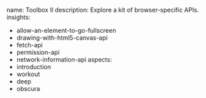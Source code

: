 name: Toolbox II
description: Explore a kit of browser-specific APIs.
insights:
  - allow-an-element-to-go-fullscreen
  - drawing-with-html5-canvas-api
  - fetch-api
  - permission-api
  - network-information-api
aspects:
  - introduction
  - workout
  - deep
  - obscura
 
